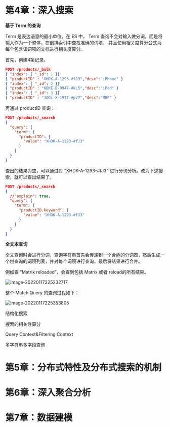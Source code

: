 # 第4章：深入搜索

**基于 Term 的查询**

Term 是表达语意的最小单位。在 ES 中， Term 查询不会对输入做分词，而是将输入作为一个整体，在倒排索引中查找准确的词项， 并且使用相关度算分公式为每个包含该词项的文档进行相关度算分。

首先，创建4条记录。

```json
POST /products/_bulk
{ "index": { "_id": 1 }}
{ "productID" : "XHDK-A-1293-#fJ3","desc":"iPhone" }
{ "index": { "_id": 2 }}
{ "productID" : "KDKE-B-9947-#kL5","desc":"iPad" }
{ "index": { "_id": 3 }}
{ "productID" : "JODL-X-1937-#pV7","desc":"MBP" }
```

再通过 productID 查询：

```json
POST /products/_search
{
  "query": {
    "term": {
      "productID": {
        "value": "XHDK-A-1293-#fJ3"
      }
    }
  }
}
```

查出的结果为空，可以通过对 "XHDK-A-1293-#fJ3" 进行分词分析。改为下述搜索，就可以查出结果了。

```json
POST /products/_search
{
  //"explain": true,
  "query": {
    "term": {
      "productID.keyword": {
        "value": "XHDK-A-1293-#fJ3"
      }
    }
  }
}
```

**全文本查询**

全文查询时会进行分词，查询字符串首先会传递到一个合适的分词器，然后生成一个供查询的词项列表，并对每个词项进行查询，最后将结果进行合并。

例如查 “Matrix reloaded”，会查到包括 Matrix 或者 reload的所有结果。

![image-20220117225232717](https://gitee.com/yanglu_u/img2022/raw/master/learn/20220117225238.png)

整个 Match Query 的查询过程如下：

![image-20220117225353805](https://gitee.com/yanglu_u/img2022/raw/master/learn/20220117225353.png)



结构化搜索

搜索的相关性算分

Query Context&Filtering Context

多字符串多字段查询



# 第5章：分布式特性及分布式搜索的机制

# 第6章：深入聚合分析

# 第7章：数据建模

